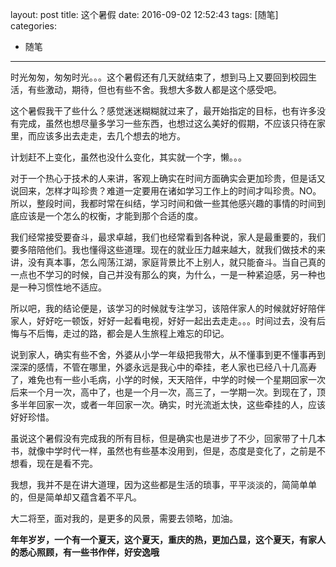 layout: post
title: 这个暑假
date: 2016-09-02 12:52:43
tags: [随笔]
categories:
- 随笔
---
时光匆匆，匆匆时光。。。这个暑假还有几天就结束了，想到马上又要回到校园生活，有些激动，期待，但也有些不舍。我想大多数人都是这个感受吧。

这个暑假我干了些什么？感觉迷迷糊糊就过来了，最开始指定的目标，也有许多没有完成，虽然也想尽量多学习一些东西，也想过这么美好的假期，不应该只待在家里，而应该多出去走走，去几个想去的地方。

计划赶不上变化，虽然也没什么变化，其实就一个字，懒。。。

<!--more-->

对于一个热心于技术的人来讲，客观上确实在时间方面确实会更加珍贵，但是话又说回来，怎样才叫珍贵？难道一定要用在诸如学习工作上的时间才叫珍贵。NO。所以，整段时间，我都时常在纠结，学习时间和做一些其他感兴趣的事情的时间到底应该是一个怎么的权衡，才能到那个合适的度。

我们经常接受要奋斗，最求卓越，我们也经常看到各种说，家人是最重要的，我们要多陪陪他们。我也懂得这些道理。现在的就业压力越来越大，就我们做技术的来讲，没有真本事，怎么闯荡江湖，家庭背景比不上别人，就只能奋斗。当自己真的一点也不学习的时候，自己并没有那么的爽，为什么，一是一种紧迫感，另一种也是一种习惯性地不适应。

所以吧，我的结论便是，该学习的时候就专注学习，该陪伴家人的时候就好好陪伴家人，好好吃一顿饭，好好一起看电视，好好一起出去走走。。。时间过去，没有后悔与不后悔，走过的路，都会是人生旅程上难忘的印记。

说到家人，确实有些不舍，外婆从小学一年级把我带大，从不懂事到更不懂事再到深深的感情，不管在哪里，外婆永远是我心中的牵挂，老人家也已经八十几高寿了，难免也有一些小毛病，小学的时候，天天陪伴，中学的时候一个星期回家一次后来一个月一次，高中了，也是一个月一次，高三了，一学期一次。到现在了，顶多半年回家一次，或者一年回家一次。确实，时光流逝太快，这些牵挂的人，应该好好珍惜。

虽说这个暑假没有完成我的所有目标，但是确实也是进步了不少，回家带了十几本书，就像中学时代一样，虽然也有些基本没用到，但是，态度是变化了，之前是不想看，现在是看不完。

我想，我并不是在讲大道理，因为这些都是生活的琐事，平平淡淡的，简简单单的，但是简单却又蕴含着不平凡。

大二将至，面对我的，是更多的风景，需要去领略，加油。

**年年岁岁，一个有一个夏天，这个夏天，重庆的热，更加凸显，这个夏天，有家人的悉心照顾，有一些书作伴，好安逸哦**